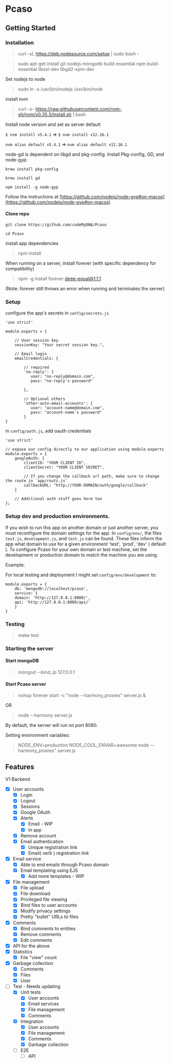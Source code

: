 # Pcaso


## Getting Started 

### Installation


> curl -sL https://deb.nodesource.com/setup | sudo bash -

> sudo apt-get install git nodejs mongodb build-essential npm build-essential libssl-dev libgd2-xpm-dev

Set nodejs to node
> sudo ln -s /usr/bin/nodejs /usr/bin/node

install nvm

> curl -o- https://raw.githubusercontent.com/nvm-sh/nvm/v0.35.3/install.sh | bash


Install node version and set as server default

`$ nvm install v5.4.1` => `$ nvm install v12.16.1`

`nvm alias default v5.4.1` => `nvm alias default v12.16.1`

node-gd is dependent on libgd and pkg-config. Install Pkg-config, GD, and node-gyp:

`brew install pkg-config`

`brew install gd`

`npm install -g node-gyp`

Follow the instructions at [https://github.com/nodejs/node-gyp#on-macos](https://github.com/nodejs/node-gyp#on-macos)


#### Clone repo

`git clone https://github.com/codeMyDNA/Pcaso`

`cd Pcaso`

install app dependencies 
> npm install


When running on a server, install forever (with specific dependency for compatibility)
> npm -g install forever deep-equal@1.1.1

(Note: forever still throws an error when running and terminates the server)

### Setup 
configure the app's secrets in `config/secrets.js`

```
'use strict'

module.exports = {
	
	// User session key
	sessionKey: "Your secret session key.",

	// Email login
	emailCredentials: {

	    // required
	    'no-reply': {
	       user: "no-reply@domain.com",
	       pass: "no-reply's password"

	    },

	    // Optional others
	    'other-auto-email-accounts': {
	       user: "account-name@domain.com",
	       pass: "account-name's password"
	    }
}
```

in `config/auth.js`, add oauth credentials
```
'use strict'                                                                                                                            

// expose our config directly to our application using module.exports                                                                                                                                      
module.exports = {
    googleAuth: {
        clientID: "YOUR CLIENT ID",
        clientSecret: "YOUR CLIENT SECRET",

        // If you change the callback url path, make sure to change the route in `app/routs.js`
        callbackURL: "http://YOUR-DOMAIN/auth/google/callback"
    }
    
    // Additional auth stuff goes here too
};

```

### Setup dev and production environments. 

If you wish to run this app on another domain or just another server, you must reconfigure the domain settings for the app. 
In  `config/env/`, the files `test.js`, `development.js`, and `test.js` can be found. These files inform the app what domain to use for a given environment 'test', 'prod', 'dev' ( default ). To configure Pcaso for your own domain or test machine, set the development or production domain to match the machine you are using.

Example: 

For local testing and deployment I might set `config/env/development` to:
```
module.exports = {
    db: 'mongodb://localhost/pcaso', 
    service: {
	domain: 'http://127.0.0.1:8080/',
	api: 'http://127.0.0.1:8080/api/'
    }
}
```



### Testing

> make test

### Starting the server

#### Start mongoDB

> mongod --bind_ip 127.0.0.1 

#### Start Pcaso server

> nohup forever start -c "node --harmony_proxies" server.js &

OR

> node --harmony server.js


By default, the server will run on port 8080. 


Setting environment variables:
> NODE_ENV=production NODE_COOL_ENVAR=awesome node --harmony_proxies" server.js



## Features

V1 Backend 

- [X] User accounts 
  - [X] Login 
  - [X] Logout
  - [X] Sessions 
  - [X] Google OAuth
  - [X] Alerts 
    - [X] Email - WIP
    - [X] In app
  - [X] Remove account
  - [X] Email authentication
    - [X] Unique registration link
    - [X] Email( verb ) registration link
- [X] Email service
  - [X] Able to end emails through Pcaso domain
  - [X] Email templating using EJS
    - [X] Add more templates - WIP
- [X] File management
  - [X] File upload
  - [X] File download
  - [X] Privileged file viewing
  - [X] Bind files to user accounts 
  - [X] Modify privacy settings
  - [X] Pretty "bullet" URLs to files 
- [X] Comments
  - [X] Bind comments to entities 
  - [X] Remove comments
  - [X] Edit comments
- [X] API for the above 
- [X] Statistics
  - [X] File "view" count
- [X] Garbage collection
  - [X] Comments 
  - [x] Files
  - [X] User
- [ ] Test - Needs updating
  - [X] Unit tests 
    - [X] User accounts
    - [X] Email services
    - [X] File management	
    - [X] Comments
  - [X] Integration 
    - [X] User accounts
    - [X] File management	
    - [X] Comments
    - [X] Garbage collection
  - [ ] E2E
    - [ ] API
